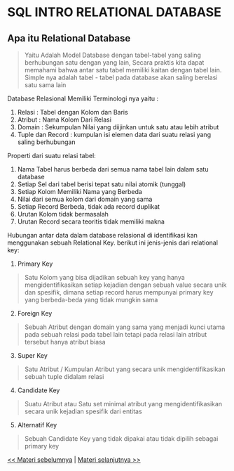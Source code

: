 # SQL INTRO RELATIONAL DATABASE

## Apa itu Relational Database

> Yaitu Adalah Model Database dengan tabel-tabel yang saling berhubungan satu dengan yang lain, Secara praktis kita dapat memahami bahwa antar satu tabel memiliki kaitan dengan tabel lain.
> Simple nya adalah tabel - tabel pada database akan saling berelasi satu sama lain

Database Relasional Memiliki Terminologi nya yaitu :
1. Relasi : Tabel dengan Kolom dan Baris
2. Atribut : Nama Kolom Dari Relasi
3. Domain : Sekumpulan Nilai yang diijinkan untuk satu atau lebih atribut
4. Tuple dan Record : kumpulan isi elemen data dari suatu relasi yang saling berhubungan

Properti dari suatu relasi tabel:
1. Nama Tabel harus berbeda dari semua nama tabel lain dalam satu database
2. Setiap Sel dari tabel berisi tepat satu nilai atomik (tunggal)
3. Setiap Kolom Memiliki Nama yang Berbeda
4. Nilai dari semua kolom dari domain yang sama
5. Setiap Record Berbeda, tidak ada record duplikat
6. Urutan Kolom tidak bermasalah
7. Urutan Record secara teoritis tidak memiliki makna

Hubungan antar data dalam database relasional di identifikasi kan menggunakan sebuah Relational Key.
berikut ini jenis-jenis dari relational key:

1. Primary Key
> Satu Kolom yang bisa dijadikan sebuah key yang hanya mengidentifikasikan setiap kejadian dengan sebuah value secara unik dan spesifik, dimana setiap record harus mempunyai primary key yang berbeda-beda yang tidak mungkin sama 

2. Foreign Key
> Sebuah Atribut dengan domain yang sama yang menjadi kunci utama pada sebuah relasi pada tabel lain tetapi pada relasi lain atribut tersebut hanya atribut biasa

3. Super Key
> Satu Atribut / Kumpulan Atribut yang secara unik mengidentifikasikan sebuah tuple didalam relasi

4. Candidate Key
> Suatu Atribut atau Satu set minimal atribut yang mengidentifikasikan secara unik kejadian spesifik dari entitas

5. Alternatif Key
> Sebuah Candidate Key yang tidak dipakai atau tidak dipilih sebagai primary key

[<< Materi sebelumnya](https://github.com/bellshade/SQL/tree/main/Basic/01_Pengenalan/1_Pengenalan_Database) | [Materi selanjutnya >>](https://github.com/bellshade/SQL/tree/main/Basic/01_Pengenalan/3_Pengenalan_Query_Database)